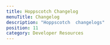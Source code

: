 ```yaml
---
title: Hoppscotch Changelog
menuTitle: Changelog
description: "Hoppscotch  changelogs"
position: 11
category: Developer Resources
---
```

